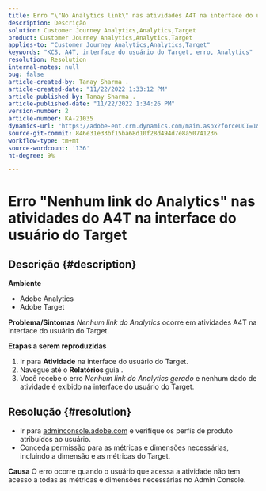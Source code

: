 ```yaml
---
title: Erro "\"No Analytics link\" nas atividades A4T na interface do usuário do Target"
description: Descrição
solution: Customer Journey Analytics,Analytics,Target
product: Customer Journey Analytics,Analytics,Target
applies-to: "Customer Journey Analytics,Analytics,Target"
keywords: "KCS, A4T, interface do usuário do Target, erro, Analytics"
resolution: Resolution
internal-notes: null
bug: false
article-created-by: Tanay Sharma .
article-created-date: "11/22/2022 1:33:12 PM"
article-published-by: Tanay Sharma .
article-published-date: "11/22/2022 1:34:26 PM"
version-number: 2
article-number: KA-21035
dynamics-url: "https://adobe-ent.crm.dynamics.com/main.aspx?forceUCI=1&pagetype=entityrecord&etn=knowledgearticle&id=77b34833-6a6a-ed11-9561-6045bd006a22"
source-git-commit: 846e31e33bf15ba68d10f28d494d7e8a50741236
workflow-type: tm+mt
source-wordcount: '136'
ht-degree: 9%

---
```


# Erro &quot;Nenhum link do Analytics&quot; nas atividades do A4T na interface do usuário do Target

## Descrição {#description}

<b>Ambiente</b>
- Adobe Analytics
- Adobe Target



<b>Problema/Sintomas</b>
*Nenhum link do Analytics* ocorre em atividades A4T na interface do usuário do Target.



<b>Etapas a serem reproduzidas</b>

1. Ir para <b>Atividade</b> na interface do usuário do Target.
2. Navegue até o <b>Relatórios </b>guia .
3. Você recebe o erro *Nenhum link do Analytics gerado* e nenhum dado de atividade é exibido na interface do usuário do Target.



## Resolução {#resolution}


- Ir para [adminconsole.adobe.com](https://adminconsole.adobe.com/) e verifique os perfis de produto atribuídos ao usuário.
- Conceda permissão para as métricas e dimensões necessárias, incluindo a dimensão e as métricas do Target.



<b>Causa</b>
O erro ocorre quando o usuário que acessa a atividade não tem acesso a todas as métricas e dimensões necessárias no Admin Console.
